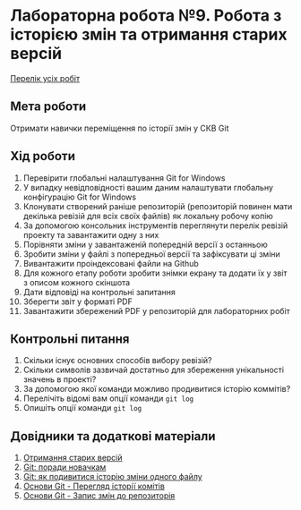 # Лабораторна робота №9. Робота з історією змін та отримання старих версій

[Перелік усіх робіт](README.md)

## Мета роботи

Отримати навички переміщення по історії змін у СКВ Git

## Хід роботи

1.  Перевірити глобальні налаштування Git for Windows
2.  У випадку невідповідності вашим даним налаштувати глобальну конфігурацію Git for Windows
3.  Клонувати створений раніше репозиторій (репозиторій повинен мати декілька ревізій для всіх своїх файлів) як локальну робочу копію
4.  За допомогою консольних інструментів переглянути перелік ревізій проекту та завантажити одну з них
5.  Порівняти зміни у завантаженій попередній версії з останньою
6.  Зробити зміни у файлі з попередньої версії та зафіксувати ці зміни
7.  Вивантажити проіндексовані файли на Github
8.  Для кожного етапу роботи зробити знімки екрану та додати їх у звіт з описом кожного скіншота
9.  Дати відповіді на контрольні запитання
10.  Зберегти звіт у форматі PDF
11.  Завантажити збережений PDF у репозиторій для лабораторних робіт

## Контрольні питання

1.  Скільки існує основних способів вибору ревізій?
2.  Скільки символів зазвичай достатньо для збереження унікальності значень в проекті?
3.  За допомогою якої команди можливо продивитися історію коммітів?
4.  Перелічіть відомі вам опції команди `git log`
5.  Опишіть опції команди `git log`

## Довідники та додаткові матеріали

1.  [Отримання старих версій](https://githowto.com/uk/getting_old_versions)
2.  [Git: поради новачкам](https://habr.com/ru/company/playrix/blog/345732/)
3.  [Git: як подивитися історію зміни одного файлу](https://webhamster.ru/mytetrashare/index/mtb0/1345321709e759b4xwii)
4.  [Основи Git - Перегляд історії комітів](https://git-scm.com/book/uk/v2/%D0%9E%D1%81%D0%BD%D0%BE%D0%B2%D0%B8-Git-%D0%9F%D0%B5%D1%80%D0%B5%D0%B3%D0%BB%D1%8F%D0%B4-%D1%96%D1%81%D1%82%D0%BE%D1%80%D1%96%D1%97-%D0%BA%D0%BE%D0%BC%D1%96%D1%82%D1%96%D0%B2)
5.  [Основи Git - Запис змін до репозиторія](https://git-scm.com/book/uk/v2/%D0%9E%D1%81%D0%BD%D0%BE%D0%B2%D0%B8-Git-%D0%97%D0%B0%D0%BF%D0%B8%D1%81-%D0%B7%D0%BC%D1%96%D0%BD-%D0%B4%D0%BE-%D1%80%D0%B5%D0%BF%D0%BE%D0%B7%D0%B8%D1%82%D0%BE%D1%80%D1%96%D1%8F)